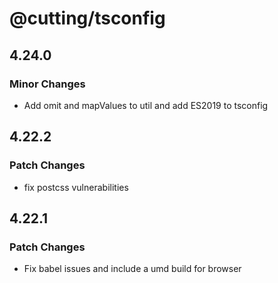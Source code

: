 # @cutting/tsconfig

## 4.24.0

### Minor Changes

- Add omit and mapValues to util and add ES2019 to tsconfig

## 4.22.2

### Patch Changes

- fix postcss vulnerabilities

## 4.22.1

### Patch Changes

- Fix babel issues and include a umd build for browser
